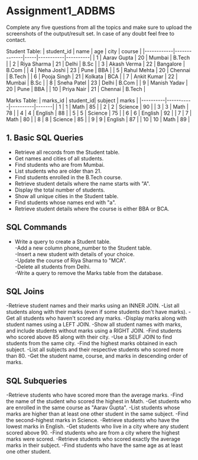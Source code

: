 # Assignment1_ADBMS
Complete any five questions from all the topics and make sure to upload the screenshots of the output/result set.
In case of any doubt feel free to contact.

Student Table:
| student_id | name         | age | city      | course   |
|------------|--------------|-----|-----------|----------|
| 1          | Aarav Gupta  | 20  | Mumbai    | B.Tech   |
| 2          | Riya Sharma  | 21  | Delhi     | B.Sc     |
| 3          | Akash Verma  | 22  | Bangalore | B.Com    |
| 4          | Neha Joshi   | 23  | Pune      | BBA      |
| 5          | Rahul Mehta  | 20  | Chennai   | B.Tech   |
| 6          | Pooja Singh  | 21  | Kolkata   | BCA      |
| 7          | Ankit Kumar  | 22  | Mumbai    | B.Sc     |
| 8          | Sneha Patel  | 23  | Delhi     | B.Com    |
| 9          | Manish Yadav | 20  | Pune      | BBA      |
| 10         | Priya Nair   | 21  | Chennai   | B.Tech   |

Marks Table:
| marks_id | student_id| subject  | marks |
|----------|-----------|----------|-------|
| 1        | 1         | Math     | 85    |
| 2        | 2         | Science  | 90    |
| 3        | 3         | Math     | 78    |
| 4        | 4         | English  | 88    |
| 5        | 5         | Science  | 75    |
| 6        | 6         | English  | 92    |
| 7        | 7         | Math     | 80    |
| 8        | 8         | Science  | 85    |
| 9        | 9         | English  | 87    |
| 10       | 10        | Math     | 89    |




## 1. Basic SQL Queries

- Retrieve all records from the Student table.  
- Get names and cities of all students.  
- Find students who are from Mumbai.  
- List students who are older than 21.  
- Find students enrolled in the B.Tech course.  
- Retrieve student details where the name starts with "A".  
- Display the total number of students.  
- Show all unique cities in the Student table.  
- Find students whose names end with "a".  
- Retrieve student details where the course is either BBA or BCA.  

   
## SQL Commands 

- Write a query to create a Student table.  
-Add a new column phone_number to the Student table.  
-Insert a new student with details of your choice.   
-Update the course of Riya Sharma to "MCA".  
-Delete all students from Delhi.  
-Write a query to remove the Marks table from the database.  



## SQL Joins


-Retrieve student names and their marks using an INNER JOIN.
-List all students along with their marks (even if some students don't have marks).
-Get all students who haven't scored any marks.
-Display marks along with student names using a LEFT JOIN.
-Show all student names with marks, and include students without marks using a RIGHT JOIN.
-Find students who scored above 85 along with their city.
-Use a SELF JOIN to find students from the same city.
-Find the highest marks obtained in each subject.
-List all subjects and their respective students who scored more than 80.
-Get the student name, course, and marks in descending order of marks.



## SQL Subqueries


-Retrieve students who have scored more than the average marks.
-Find the name of the student who scored the highest in Math.
-Get students who are enrolled in the same course as "Aarav Gupta".
-List students whose marks are higher than at least one other student in the same subject.
-Find the second-highest marks in Science.
-Retrieve students who have the lowest marks in English.
-Get students who live in a city where any student scored above 90.
-Find students who are from a city where the highest marks were scored.
-Retrieve students who scored exactly the average marks in their subject.
-Find students who have the same age as at least one other student.





